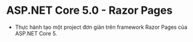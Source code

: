 # ASP.NET Core 5.0 - Razor Pages
* Thực hành tạo một project đơn giản trên framework Razor Pages của ASP.NET Core 5.
